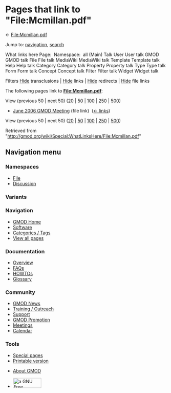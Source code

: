 <div id="mw-page-base" class="noprint">

</div>

<div id="mw-head-base" class="noprint">

</div>

<div id="content" class="mw-body" role="main">

<span id="top"></span>

<div id="mw-js-message" style="display:none;">

</div>



# <span dir="auto">Pages that link to "File:Mcmillan.pdf"</span>

<div id="bodyContent">

<div id="contentSub">

← [File:Mcmillan.pdf](/wiki/File:Mcmillan.pdf "File:Mcmillan.pdf")

</div>

<div id="jump-to-nav" class="mw-jump">

Jump to: [navigation](#mw-navigation), [search](#p-search)

</div>

<div id="mw-content-text">

What links here Page:  Namespace:  all (Main) Talk User User talk GMOD
GMOD talk File File talk MediaWiki MediaWiki talk Template Template talk
Help Help talk Category Category talk Property Property talk Type Type
talk Form Form talk Concept Concept talk Filter Filter talk Widget
Widget talk

Filters
[Hide](/mediawiki/index.php?title=Special:WhatLinksHere/File:Mcmillan.pdf&hidetrans=1 "Special:WhatLinksHere/File:Mcmillan.pdf")
transclusions \|
[Hide](/mediawiki/index.php?title=Special:WhatLinksHere/File:Mcmillan.pdf&hidelinks=1 "Special:WhatLinksHere/File:Mcmillan.pdf")
links \|
[Hide](/mediawiki/index.php?title=Special:WhatLinksHere/File:Mcmillan.pdf&hideredirs=1 "Special:WhatLinksHere/File:Mcmillan.pdf")
redirects \|
[Hide](/mediawiki/index.php?title=Special:WhatLinksHere/File:Mcmillan.pdf&hideimages=1 "Special:WhatLinksHere/File:Mcmillan.pdf")
file links

The following pages link to
**[File:Mcmillan.pdf](/wiki/File:Mcmillan.pdf "File:Mcmillan.pdf")**:

View (previous 50 \| next 50)
([20](/mediawiki/index.php?title=Special:WhatLinksHere/File:Mcmillan.pdf&limit=20 "Special:WhatLinksHere/File:Mcmillan.pdf")
\|
[50](/mediawiki/index.php?title=Special:WhatLinksHere/File:Mcmillan.pdf&limit=50 "Special:WhatLinksHere/File:Mcmillan.pdf")
\|
[100](/mediawiki/index.php?title=Special:WhatLinksHere/File:Mcmillan.pdf&limit=100 "Special:WhatLinksHere/File:Mcmillan.pdf")
\|
[250](/mediawiki/index.php?title=Special:WhatLinksHere/File:Mcmillan.pdf&limit=250 "Special:WhatLinksHere/File:Mcmillan.pdf")
\|
[500](/mediawiki/index.php?title=Special:WhatLinksHere/File:Mcmillan.pdf&limit=500 "Special:WhatLinksHere/File:Mcmillan.pdf"))

- [June 2006 GMOD
  Meeting](/wiki/June_2006_GMOD_Meeting "June 2006 GMOD Meeting") (file
  link) ‎ <span class="mw-whatlinkshere-tools">([←
  links](/mediawiki/index.php?title=Special:WhatLinksHere&target=June+2006+GMOD+Meeting "Special:WhatLinksHere"))</span>

View (previous 50 \| next 50)
([20](/mediawiki/index.php?title=Special:WhatLinksHere/File:Mcmillan.pdf&limit=20 "Special:WhatLinksHere/File:Mcmillan.pdf")
\|
[50](/mediawiki/index.php?title=Special:WhatLinksHere/File:Mcmillan.pdf&limit=50 "Special:WhatLinksHere/File:Mcmillan.pdf")
\|
[100](/mediawiki/index.php?title=Special:WhatLinksHere/File:Mcmillan.pdf&limit=100 "Special:WhatLinksHere/File:Mcmillan.pdf")
\|
[250](/mediawiki/index.php?title=Special:WhatLinksHere/File:Mcmillan.pdf&limit=250 "Special:WhatLinksHere/File:Mcmillan.pdf")
\|
[500](/mediawiki/index.php?title=Special:WhatLinksHere/File:Mcmillan.pdf&limit=500 "Special:WhatLinksHere/File:Mcmillan.pdf"))

</div>

<div class="printfooter">

Retrieved from
"<http://gmod.org/wiki/Special:WhatLinksHere/File:Mcmillan.pdf>"

</div>

<div id="catlinks" class="catlinks catlinks-allhidden">

</div>

<div class="visualClear">

</div>

</div>

</div>

<div id="mw-navigation">

## Navigation menu

<div id="mw-head">



<div id="left-navigation">

<div id="p-namespaces" class="vectorTabs" role="navigation"
aria-labelledby="p-namespaces-label">

### Namespaces

- <span id="ca-nstab-image"><a href="/wiki/File:Mcmillan.pdf" accesskey="c"
  title="View the file page [c]">File</a></span>
- <span id="ca-talk"><a
  href="/mediawiki/index.php?title=File_talk:Mcmillan.pdf&amp;action=edit&amp;redlink=1"
  accesskey="t"
  title="Discussion about the content page [t]">Discussion</a></span>

</div>

<div id="p-variants" class="vectorMenu emptyPortlet" role="navigation"
aria-labelledby="p-variants-label">

### 

### Variants[](#)

<div class="menu">

</div>

</div>

</div>

<div id="right-navigation">





</div>



</div>

</div>

</div>

<div id="mw-panel">

<div id="p-logo" role="banner">

<a href="/wiki/Main_Page"
style="background-image: url(http://gmod.org/images/GMOD-cogs.png);"
title="Visit the main page"></a>

</div>

<div id="p-Navigation" class="portal" role="navigation"
aria-labelledby="p-Navigation-label">

### Navigation

<div class="body">

- <span id="n-GMOD-Home">[GMOD Home](/wiki/Main_Page)</span>
- <span id="n-Software">[Software](/wiki/GMOD_Components)</span>
- <span id="n-Categories-.2F-Tags">[Categories /
  Tags](/wiki/Categories)</span>
- <span id="n-View-all-pages">[View all
  pages](/wiki/Special:AllPages)</span>

</div>

</div>

<div id="p-Documentation" class="portal" role="navigation"
aria-labelledby="p-Documentation-label">

### Documentation

<div class="body">

- <span id="n-Overview">[Overview](/wiki/Overview)</span>
- <span id="n-FAQs">[FAQs](/wiki/Category:FAQ)</span>
- <span id="n-HOWTOs">[HOWTOs](/wiki/Category:HOWTO)</span>
- <span id="n-Glossary">[Glossary](/wiki/Glossary)</span>

</div>

</div>

<div id="p-Community" class="portal" role="navigation"
aria-labelledby="p-Community-label">

### Community

<div class="body">

- <span id="n-GMOD-News">[GMOD News](/wiki/GMOD_News)</span>
- <span id="n-Training-.2F-Outreach">[Training /
  Outreach](/wiki/Training_and_Outreach)</span>
- <span id="n-Support">[Support](/wiki/Support)</span>
- <span id="n-GMOD-Promotion">[GMOD
  Promotion](/wiki/GMOD_Promotion)</span>
- <span id="n-Meetings">[Meetings](/wiki/Meetings)</span>
- <span id="n-Calendar">[Calendar](/wiki/Calendar)</span>

</div>

</div>

<div id="p-tb" class="portal" role="navigation"
aria-labelledby="p-tb-label">

### Tools

<div class="body">

- <span id="t-specialpages"><a href="/wiki/Special:SpecialPages" accesskey="q"
  title="A list of all special pages [q]">Special pages</a></span>
- <span id="t-print"><a
  href="/mediawiki/index.php?title=Special:WhatLinksHere/File:Mcmillan.pdf&amp;printable=yes"
  rel="alternate" accesskey="p"
  title="Printable version of this page [p]">Printable version</a></span>

</div>

</div>

</div>

</div>

<div id="footer" role="contentinfo">

- <span id="footer-places-about">[About
  GMOD](/wiki/GMOD:About "GMOD:About")</span>

<!-- -->

- <span id="footer-copyrightico">[<img src="http://www.gnu.org/graphics/gfdl-logo-small.png" width="88"
  height="31" alt="a GNU Free Documentation License" />](http://www.gnu.org/licenses/fdl-1.3.html)</span>




</div>
